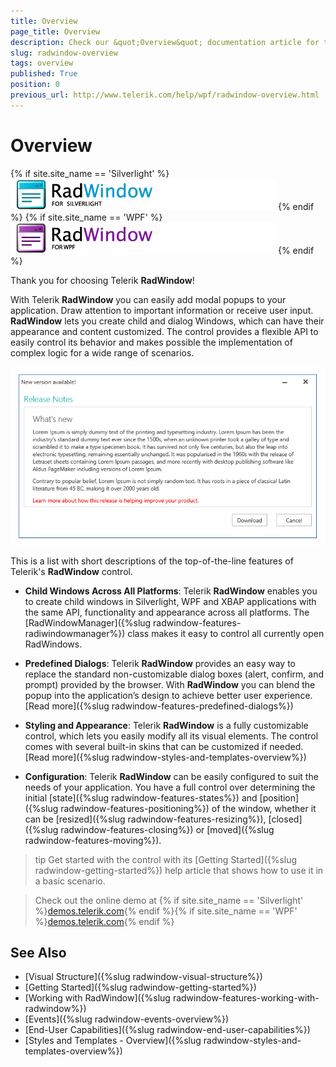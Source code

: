 ```yaml
---
title: Overview
page_title: Overview
description: Check our &quot;Overview&quot; documentation article for the RadWindow {{ site.framework_name }} control.
slug: radwindow-overview
tags: overview
published: True
position: 0
previous_url: http://www.telerik.com/help/wpf/radwindow-overview.html
---
```


# Overview

{% if site.site_name == 'Silverlight' %}
![RadWindow for Silverlight Icon](images/RadWindow_Overview_01.png)
{% endif %}
{% if site.site_name == 'WPF' %}
![RadWindow for WPF Icon](images/RadWindow_Overview_01_WPF.png)
{% endif %}

Thank you for choosing Telerik __RadWindow__!

With Telerik __RadWindow__ you can easily add modal popups to your application.  Draw attention to important information or receive user input. __RadWindow__ lets you create child and dialog Windows, which can have their appearance and content customized. The control provides a flexible API to easily control its behavior and makes possible the implementation of complex logic for a wide range of scenarios.

![Rad Window Overview 03](images/radwindow-overview.png)

This is a list with short descriptions of the top-of-the-line features of Telerik's __RadWindow__ control.

* __Child Windows Across All Platforms__: Telerik __RadWindow__ enables you to create child windows in Silverlight, WPF and XBAP applications with the same API, functionality and appearance across all platforms. The [RadWindowManager]({%slug radwindow-features-radiwindowmanager%}) class makes it easy to control all currently open RadWindows.

* __Predefined Dialogs__: Telerik __RadWindow__ provides an easy way to replace the standard non-customizable dialog boxes (alert, confirm, and prompt) provided by the browser. With __RadWindow__ you can blend the popup into the application’s design to achieve better user experience. [Read more]({%slug radwindow-features-predefined-dialogs%})

* __Styling and Appearance__: Telerik __RadWindow__ is a fully customizable control, which lets you easily modify all its visual elements. The control comes with several built-in skins that can be customized if needed. [Read more]({%slug radwindow-styles-and-templates-overview%})

* __Configuration__: Telerik __RadWindow__ can be easily configured to suit the needs of your application. You have a full control over determining the initial [state]({%slug radwindow-features-states%}) and [position]({%slug radwindow-features-positioning%}) of the window, whether it can be [resized]({%slug radwindow-features-resizing%}), [closed]({%slug radwindow-features-closing%}) or [moved]({%slug radwindow-features-moving%}).

>tip Get started with the control with its [Getting Started]({%slug radwindow-getting-started%}) help article that shows how to use it in a basic scenario.

> Check out the online demo at {% if site.site_name == 'Silverlight' %}[demos.telerik.com](https://demos.telerik.com/silverlight/#Window/FirstLook){% endif %}{% if site.site_name == 'WPF' %}[demos.telerik.com](https://demos.telerik.com/wpf/){% endif %}

## See Also

 * [Visual Structure]({%slug radwindow-visual-structure%})
 * [Getting Started]({%slug radwindow-getting-started%})
 * [Working with RadWindow]({%slug radwindow-features-working-with-radwindow%})
 * [Events]({%slug radwindow-events-overview%})
 * [End-User Capabilities]({%slug radwindow-end-user-capabilities%})
 * [Styles and Templates - Overview]({%slug radwindow-styles-and-templates-overview%})
